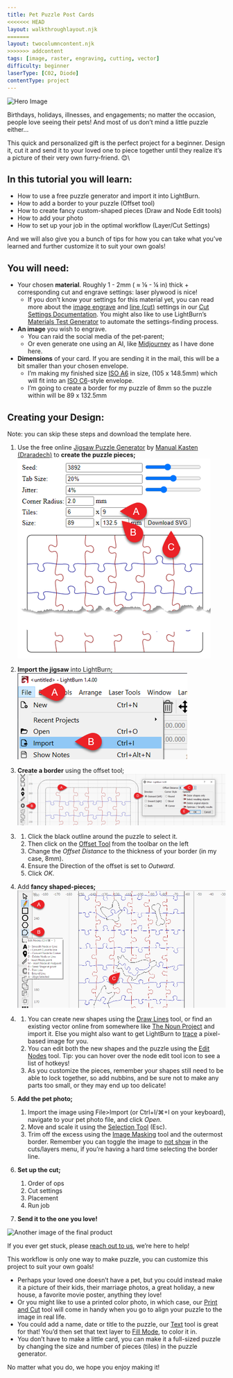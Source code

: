 ```yaml
---
title: Pet Puzzle Post Cards
<<<<<<< HEAD
layout: walkthroughlayout.njk
=======
layout: twocolumncontent.njk
>>>>>>> addcontent
tags: [image, raster, engraving, cutting, vector]
difficulty: beginner
laserType: [C02, Diode]
contentType: project
---
```

<!--

{# 
TO DO/ Suggestions:
    ❏ Finish instructions 
    ❏ Work out title 
    ❏ Make image engrave guide 
    ❏ Make ai image generation guide
    ❏ Get photos
    ❏ Finalize text
 #} 
-->
 
 ![Hero Image](https://via.placeholder.com/600x200)

 Birthdays, holidays, illnesses, and engagements; no matter the occasion, people love seeing their pets! And most of us don’t mind a little puzzle either… 

This quick and personalized gift is the perfect project for a beginner. Design it, cut it and send it to your loved one to piece together until they realize it’s a picture of their very own furry-friend.  😊\

## In this tutorial you will learn:
* How to use a free puzzle generator and import it into LightBurn. 
* How to add a border to your puzzle (Offset tool)
* How to create fancy custom-shaped pieces (Draw and Node Edit tools)
* How to add your photo
* How to set up your job in the optimal workflow (Layer/Cut Settings) 

And we will also give you a bunch of tips for how you can take what you’ve learned and further customize it to suit your own goals!



##  You will need: 

* Your chosen **material**. Roughly 1 - 2mm ( ≈ ⅛ - ¼ in) thick + corresponding cut and engrave settings: laser plywood is nice!
    * If you don’t know your settings for this material yet, you can read more about the [image engrave](https://docs.lightburnsoftware.com/UI/CutSettings/CutSettings-Image.html) and [line (cut)](https://docs.lightburnsoftware.com/UI/CutSettings/CutSettings-Line.html) settings in our [Cut Settings Documentation](https://docs.lightburnsoftware.com/UI/CutSettings/index.html). You might also like to use LightBurn’s [Materials Test Generator](https://docs.lightburnsoftware.com/Tools/MaterialTest.html) to automate the settings-finding process. 
* **An image** you wish to engrave. 
    * You can raid the social media of the pet-parent; 
    * Or even generate one using an AI, like [Midjourney]([https://www.midjourney.com/](https://www.midjourney.com/)) as I have done here.
* **Dimensions** of your card. If you are sending it in the mail, this will be a bit smaller than your chosen envelope. 
    * I’m making my finished size [ISO A6](https://en.wikipedia.org/wiki/Paper_size#A_series) in size, (105 x 148.5mm) which will fit into an [ISO C6](https://en.wikipedia.org/wiki/Paper_size#C_series)-style envelope. 
    * I’m going to create a border for my puzzle of 8mm so the puzzle within will be 89 x 132.5mm 


##  Creating your Design: 
Note: you can skip these steps and download the template here. 


1. Use the free online [Jigsaw Puzzle Generator](https://github.com/Draradech/jigsaw) by [Manual Kasten (Draradech)](https://github.com/Draradech/jigsaw) to **create the puzzle pieces;**
![Generate Puzzle Settings](PetPuzzles_GeneratePuzzle.png)

<!--
Subtitle/annotations & Alt test

Title:
Settings used in this example for the rectangular puzzle generator at https://draradech.github.io/jigsaw/jigsaw.html.

Body:
Settings are as follows;
Seed: 3892,
Tab Size: 20%,
Jitter: 4%,
Corner Radius: 2mm,
Tiles: 6x9,
Size: 89x132.5mm
-->    

2. **Import the jigsaw** into LightBurn; 
![Import](PetPuzzles_Import.png)

<!--
![alt_text](images/image2.png "image_tooltip")
 \
Open LightBurn and click File>Import (or Ctrl+I/⌘+I on your keyboard), navigate to your jigsaw file, and click *Open*. \
--> 

3. **Create a border** using the offset tool;
![border](PetPuzzles_Border.png)
<!--
![alt_text]
-->  
3. 
    1. Click the black outline around the puzzle to select it.
    2. Then click on the [Offset Tool](https://docs.lightburnsoftware.com/Tools/ModifierTools.html#offset) from the toolbar on the left
    3. Change the *Offset Distance* to the thickness of your border (in my case, 8mm). 
    4. Ensure the Direction of the offset is set to *Outward*. 
    5. Click *OK*. 

4. Add **fancy shaped-pieces;**
![fancy shapes](PetPuzzles_FancyShapes.png)

<!--
!alt_text)
-->
4. 
   1. You can create new shapes using the [Draw Lines](https://docs.lightburnsoftware.com/UI/CreationTools.html#draw-lines-tool) tool, or find an existing vector online from somewhere like [The Noun Project](https://thenounproject.com/) and import it. Else you might also want to get LightBurn to [trace](https://docs.lightburnsoftware.com/Tools/TracingImages.html) a pixel-based image for you.
   2. You can edit both the new shapes and the puzzle using the [Edit Nodes](https://docs.lightburnsoftware.com/UI/CreationTools.html#draw-lines-tool) tool. Tip: you can hover over the node edit tool icon to see a list of hotkeys!
   3. As you customize the pieces, remember your shapes still need to be able to lock together, so add nubbins, and be sure not to make any parts too small, or they may end up too delicate!

5. **Add the pet photo;**
    1.  Import the image using File>Import (or Ctrl+I/⌘+I on your keyboard), navigate to your pet photo file, and click *Open*. 
    2.  Move and scale it using the [Selection Tool](https://docs.lightburnsoftware.com/UI/ZoomPanSelect.html#selection) (Esc).
    3.  Trim off the excess using the [Image Masking](https://docs.lightburnsoftware.com/ImageMasking.html) tool and the outermost border. Remember you can toggle the image to [not show](https://docs.lightburnsoftware.com/UI/CutsAndLayers.html) in the cuts/layers menu, if you’re having a hard time selecting the border line. 
6. **Set up the cut;**
    1.  Order of ops 
    2.  Cut settings 
    3.  Placement 
    4.  Run job
7. **Send it to the one you love!**

    
![Another image of the final product](https://via.placeholder.com/600x200)

If you ever get stuck, please [reach out to us](https://lightburnsoftware.com/pages/contact-help-suggestions), we’re here to help! 


This workflow is only one way to make puzzle, you can customize this project to suit your own goals!

* Perhaps your loved one doesn’t have a pet, but you could instead make it a picture of their kids, their marriage photos, a great holiday, a new house, a favorite movie poster, anything they love! 
* Or you might like to use a printed color photo, in which case, our [Print and Cut](https://docs.lightburnsoftware.com/PrintAndCut.html) tool will come in handy when you go to align your puzzle to the image in real life. 
* You could add a name, date or title to the puzzle, our [Text](https://docs.lightburnsoftware.com/UI/FontsAndText.html) tool is great for that! You’d then set that text layer to [Fill Mode](https://docs.lightburnsoftware.com/UI/CutSettings/CutSettings-Fill.html), to color it in.  
* You don’t have to make a little card, you can make it a full-sized puzzle by changing the size and number of pieces (tiles) in the puzzle generator. 

No matter what you do, we hope you enjoy making it! 

